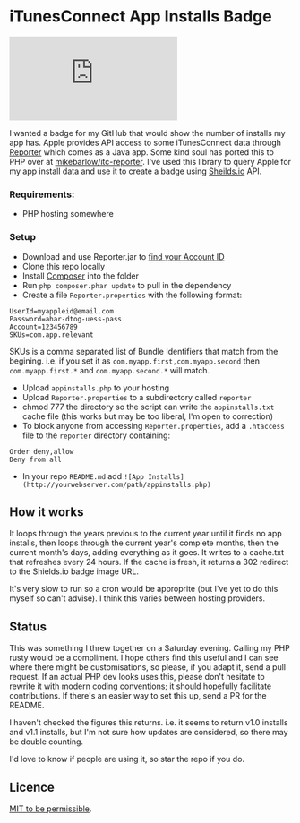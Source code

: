 # iTunesConnect App Installs Badge

![App Installs](http://sortons.ie/events/github/appinstalls.php)
 
I wanted a badge for my GitHub that would show the number of installs my app has. Apple provides API access to some iTunesConnect data through [Reporter](https://help.apple.com/itc/appsreporterguide/#/itcbe21ac7db) which comes as a Java app. Some kind soul has ported this to PHP over at [mikebarlow/itc-reporter](https://github.com/mikebarlow/itc-reporter). I've used this library to query Apple for my app install data and use it to create a badge using [Sheilds.io](http://shields.io/) API. 

### Requirements: 

* PHP hosting somewhere

### Setup

* Download and use Reporter.jar to [find your Account ID](https://help.apple.com/itc/appsreporterguide/#/itcccef1d795)
* Clone this repo locally
* Install [Composer](https://getcomposer.org/download/) into the folder
* Run `php composer.phar update` to pull in the dependency
* Create a file `Reporter.properties` with the following format:

```
UserId=myappleid@email.com
Password=ahar-dtog-uess-pass
Account=123456789
SKUs=com.app.relevant
```

SKUs is a comma separated list of Bundle Identifiers that match from the begining. i.e. if you set it as `com.myapp.first,com.myapp.second` then `com.myapp.first.*` and `com.myapp.second.*` will match.

* Upload `appinstalls.php` to your hosting
* Upload `Reporter.properties` to a subdirectory called `reporter`
* chmod 777 the directory so the script can write the `appinstalls.txt` cache file (this works but may be too liberal, I'm open to correction)
* To block anyone from accessing `Reporter.properties`, add a `.htaccess` file to the `reporter` directory  containing:

```
Order deny,allow
Deny from all
```

* In your repo `README.md` add `![App Installs](http://yourwebserver.com/path/appinstalls.php)`

## How it works

It loops through the years previous to the current year until it finds no app installs, then loops through the current year's complete months, then the current month's days, adding everything as it goes. It writes to a cache.txt that refreshes every 24 hours. If the cache is fresh, it returns a 302 redirect to the Shields.io badge image URL.

It's very slow to run so a cron would be approprite (but I've yet to do this myself so can't advise). I think this varies between hosting providers.

## Status

This was something I threw together on a Saturday evening. Calling my PHP rusty would be a compliment. I hope others find this useful and I can see where there might be customisations, so please, if you adapt it, send a pull request. If an actual PHP dev looks uses this, please don't hesitate to rewrite it with modern coding conventions; it should hopefully facilitate contributions. If there's an easier way to set this up, send a PR for the README.

I haven't checked the figures this returns. i.e. it seems to return v1.0 installs and v1.1 installs, but I'm not sure how updates are considered, so there may be double counting.

I'd love to know if people are using it, so star the repo if you do.

## Licence

[MIT to be permissible](https://github.com/BrianHenryIE/iTunesConnect-App-Installs-Badge/blob/master/LICENCE). 	
